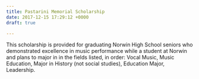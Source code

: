 ```yaml
---
title: Pastarini Memorial Scholarship
date: 2017-12-15 17:29:12 +0000
draft: true

---
```

This scholarship is provided for graduating Norwin High School seniors who demonstrated excellence in music performance while a student at Norwin and plans to major in in the fields listed, in order: Vocal Music, Music Education, Major in History (not social studies),  Education Major, Leadership.